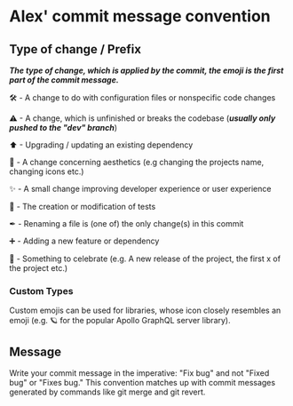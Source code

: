 # Alex' commit message convention

## Type of change / Prefix
***The type of change, which is applied by the commit, the emoji is the first part of the commit message.***

🛠 - A change to do with configuration files or nonspecific code changes

⚠ - A change, which is unfinished or breaks the codebase (***usually only pushed to the "dev" branch***)

⬆ - Upgrading / updating an existing dependency

🌸 - A change concerning aesthetics (e.g changing the projects name, changing icons etc.)

✨ - A small change improving developer experience or user experience

🧪 - The creation or modification of tests

✒ - Renaming a file is (one of) the only change(s) in this commit

➕ - Adding a new feature or dependency

🎉 - Something to celebrate (e.g. A new release of the project, the first x of the project etc.)

### Custom Types
Custom emojis can be used for libraries, whose icon closely resembles an emoji (e.g. 🪐 for the popular Apollo GraphQL server library).

## Message
Write your commit message in the imperative: "Fix bug" and not "Fixed
bug" or "Fixes bug." This convention matches up with commit messages
generated by commands like git merge and git revert.
